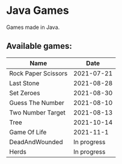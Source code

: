 # Java Games

Games made in Java.

## Available games:

| Name                | Date       |
| ------------------- | ---------- |
| Rock Paper Scissors | 2021-07-21 |
| Last Stone          | 2021-08-28 |
| Set Zeroes          | 2021-08-30 |
| Guess The Number    | 2021-08-10 |
| Two Number Target   | 2021-08-13 |
|Tree|2021-10-14 |
|Game Of Life|2021-11-1|
|DeadAndWounded|In progress|
|Herds|In progress|